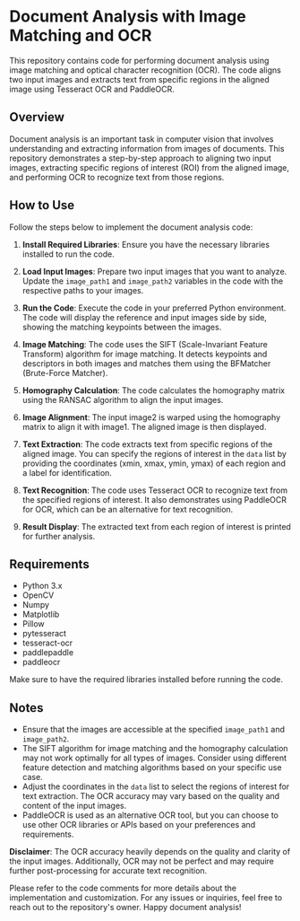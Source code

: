# Document Analysis with Image Matching and OCR

This repository contains code for performing document analysis using image matching and optical character recognition (OCR). The code aligns two input images and extracts text from specific regions in the aligned image using Tesseract OCR and PaddleOCR.

## Overview

Document analysis is an important task in computer vision that involves understanding and extracting information from images of documents. This repository demonstrates a step-by-step approach to aligning two input images, extracting specific regions of interest (ROI) from the aligned image, and performing OCR to recognize text from those regions.

## How to Use

Follow the steps below to implement the document analysis code:

1. **Install Required Libraries**: Ensure you have the necessary libraries installed to run the code.

2. **Load Input Images**: Prepare two input images that you want to analyze. Update the `image_path1` and `image_path2` variables in the code with the respective paths to your images.

3. **Run the Code**: Execute the code in your preferred Python environment. The code will display the reference and input images side by side, showing the matching keypoints between the images.

4. **Image Matching**: The code uses the SIFT (Scale-Invariant Feature Transform) algorithm for image matching. It detects keypoints and descriptors in both images and matches them using the BFMatcher (Brute-Force Matcher).

5. **Homography Calculation**: The code calculates the homography matrix using the RANSAC algorithm to align the input images.

6. **Image Alignment**: The input image2 is warped using the homography matrix to align it with image1. The aligned image is then displayed.

7. **Text Extraction**: The code extracts text from specific regions of the aligned image. You can specify the regions of interest in the `data` list by providing the coordinates (xmin, xmax, ymin, ymax) of each region and a label for identification.

8. **Text Recognition**: The code uses Tesseract OCR to recognize text from the specified regions of interest. It also demonstrates using PaddleOCR for OCR, which can be an alternative for text recognition.

9. **Result Display**: The extracted text from each region of interest is printed for further analysis.

## Requirements

- Python 3.x
- OpenCV
- Numpy
- Matplotlib
- Pillow
- pytesseract
- tesseract-ocr
- paddlepaddle
- paddleocr

Make sure to have the required libraries installed before running the code.

## Notes

- Ensure that the images are accessible at the specified `image_path1` and `image_path2`.
- The SIFT algorithm for image matching and the homography calculation may not work optimally for all types of images. Consider using different feature detection and matching algorithms based on your specific use case.
- Adjust the coordinates in the `data` list to select the regions of interest for text extraction. The OCR accuracy may vary based on the quality and content of the input images.
- PaddleOCR is used as an alternative OCR tool, but you can choose to use other OCR libraries or APIs based on your preferences and requirements.

**Disclaimer**: The OCR accuracy heavily depends on the quality and clarity of the input images. Additionally, OCR may not be perfect and may require further post-processing for accurate text recognition.

Please refer to the code comments for more details about the implementation and customization. For any issues or inquiries, feel free to reach out to the repository's owner. Happy document analysis!
